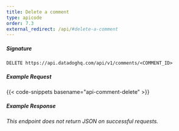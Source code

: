 ```yaml
---
title: Delete a comment
type: apicode
order: 7.3
external_redirect: /api/#delete-a-comment
---
```


##### Signature
`DELETE https://api.datadoghq.com/api/v1/comments/<COMMENT_ID>`
##### Example Request
{{< code-snippets basename="api-comment-delete" >}}
##### Example Response
*This endpoint does not return JSON on successful requests.*

